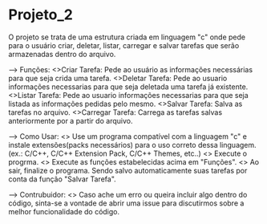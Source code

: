 # Projeto_2

O projeto se trata de uma estrutura criada em linguagem "c" onde pede para o usuário criar, deletar, listar, carregar e salvar tarefas que serão armazenadas dentro do arquivo. 

--> Funções:
    <>Criar Tarefa: Pede ao usuário as informações necessárias para que seja crida uma tarefa.
    <>Deletar Tarefa: Pede ao usuario informações necessarias para que seja deletada uma tarefa já existente.
    <>Listar Tarefa: Pede ao usuario informações necessarias para que seja listada as informações pedidas pelo mesmo.
    <>Salvar Tarefa: Salva as tarefas no arquivo.
    <>Carregar Tarefa: Carrega as tarefas salvas anteriormente por a partir do arquivo.

--> Como Usar:
    <> Use um programa compatível com a linguagem "c" e instale extensões(packs necessários) para o uso correto dessa linguagem. 
    (ex.: C/C++, C/C++ Extension Pack, C/C++ Themes, etc..) 
    <> Execute o progrma.
    <> Execute as funções estabelecidas acima em "Funções".
    <> Ao sair, finalize o programa. Sendo salvo automaticamente suas tarefas por conta da função "Salvar Tarefa".

--> Contrubuidor:
    <> Caso ache um erro ou queira incluir algo dentro do código, sinta-se a vontade de abrir uma issue para discutirmos sobre a melhor funcionalidade do código.
